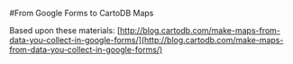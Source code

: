 #From Google Forms to CartoDB Maps

Based upon these materials:
[http://blog.cartodb.com/make-maps-from-data-you-collect-in-google-forms/](http://blog.cartodb.com/make-maps-from-data-you-collect-in-google-forms/)